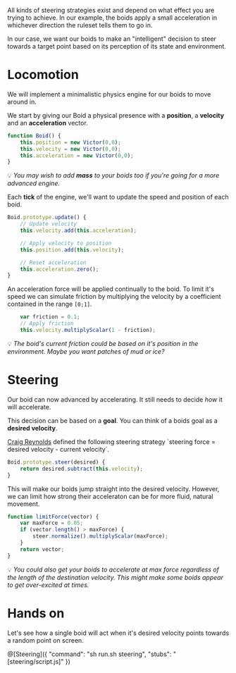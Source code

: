 All kinds of steering strategies exist and depend on what effect you are trying to achieve. In our example, the boids apply a small acceleration in whichever direction the ruleset tells them to go in.

In our case, we want our boids to make an "intelligent" decision to steer towards a target point based on its perception of its state and environment.

# Locomotion

We will implement a minimalistic physics engine for our boids to move around in.

We start by giving our Boid a physical presence with a **position**, a **velocity** and an **acceleration** vector.

```javascript
function Boid() {
	this.position = new Victor(0,0);
	this.velocity = new Victor(0,0);
	this.acceleration = new Victor(0,0);
}
```
💡 _You may wish to add **mass** to your boids too if you're going for a more advanced engine._

Each **tick** of the engine, we'll want to update the speed and position of each boid.


```javascript
Boid.prototype.update() {
	// Update velocity
	this.velocity.add(this.acceleration);	

	// Apply velocity to position
	this.position.add(this.velocity);

	// Reset acceleration
	this.acceleration.zero();
}
```

An acceleration force will be applied continually to the boid. To limit it's speed we can simulate friction by multiplying the velocity by a coefficient contained in the range `[0;1]`.

```javascript
	var friction = 0.1;
	// Apply friction
	this.velocity.multiplyScalar(1 - friction);
```
💡 _The boid's current friction could be based on it's position in the environment. Maybe you want patches of mud or ice?_

# Steering

Our boid can now advanced by accelerating. It still needs to decide _how_ it will accelerate.

This decision can be based on a **goal**. You can think of a boids goal as a **desired velocity**.

[Craig Reynolds](https://en.wikipedia.org/wiki/Craig_Reynolds_(computer_graphics)) defined the following steering strategy `steering force = desired velocity - current velocity`.

```javascript
Boid.prototype.steer(desired) {
	return desired.subtract(this.velocity);
}
```

This will make our boids jump straight into the desired velocity. However, we can limit how strong their acceleraton can be for more fluid, natural movement.

```javascript
function limitForce(vector) {
	var maxForce = 0.05;
	if (vector.length() > maxForce) {
		steer.normalize().multiplyScalar(maxForce);
	}
	return vector;
}
```

💡 _You could also get your boids to accelerate at max force regardless of the length of the destination velocity. This might make some boids appear to get over-excited at times._

# Hands on

Let's see how a single boid will act when it's desired velocity points towards a random point on screen.

@[Steering]({
	"command": "sh run.sh steering",
	"stubs": "[steering/script.js]"
})
